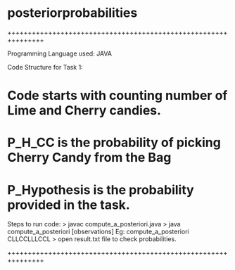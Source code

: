 # posteriorprobabilities


+++++++++++++++++++++++++++++++++++++++++++++++++++++++++++++++

Programming Language used: JAVA

Code Structure for Task 1:

# Code starts with counting number of Lime and Cherry candies.
# P_H_CC is the probability of picking Cherry Candy from the Bag 
# P_Hypothesis is the probability provided in the task.

Steps to run code:
	> javac compute_a_posteriori.java
	> java compute_a_posteriori [observations]
	Eg: compute_a_posteriori CLLCCLLLCCL
	> open result.txt file to check probabilities.

+++++++++++++++++++++++++++++++++++++++++++++++++++++++++++++++
